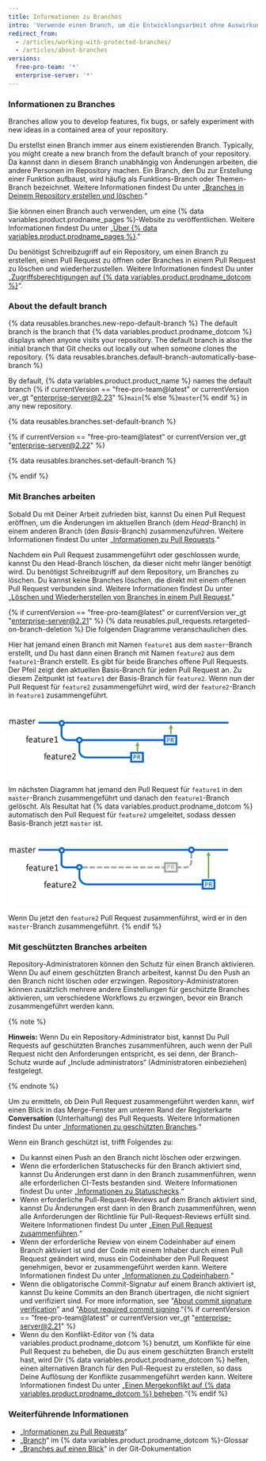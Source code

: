 ```yaml
---
title: Informationen zu Branches
intro: 'Verwende einen Branch, um die Entwicklungsarbeit ohne Auswirkungen auf andere Branches im Repository zu isolieren. Jedes Repository hat einen Standardbranch und kann mehrere weitere Branches haben. Du kannst einen Branch mit einem anderen Branch über einen Pull Request zusammenführen.'
redirect_from:
  - /articles/working-with-protected-branches/
  - /articles/about-branches
versions:
  free-pro-team: '*'
  enterprise-server: '*'
---
```



### Informationen zu Branches

Branches allow you to develop features, fix bugs, or safely experiment with new ideas in a contained area of your repository.

Du erstellst einen Branch immer aus einem existierenden Branch. Typically, you might create a new branch from the default branch of your repository. Da kannst dann in diesem Branch unabhängig von Änderungen arbeiten, die andere Personen im Repository machen. Ein Branch, den Du zur Erstellung einer Funktion aufbaust, wird häufig als Funktions-Branch oder Themen-Branch bezeichnet. Weitere Informationen findest Du unter „[Branches in Deinem Repository erstellen und löschen](/articles/creating-and-deleting-branches-within-your-repository/).“

Sie können einen Branch auch verwenden, um eine {% data variables.product.prodname_pages %}-Website zu veröffentlichen. Weitere Informationen findest Du unter „[Über {% data variables.product.prodname_pages %}](/articles/what-is-github-pages)."

Du benötigst Schreibzugriff auf ein Repository, um einen Branch zu erstellen, einen Pull Request zu öffnen oder Branches in einem Pull Request zu löschen und wiederherzustellen. Weitere Informationen findest Du unter „[Zugriffsberechtigungen auf {% data variables.product.prodname_dotcom %}](/github/getting-started-with-github/access-permissions-on-github)“.

### About the default branch

{% data reusables.branches.new-repo-default-branch %} The default branch is the branch that {% data variables.product.prodname_dotcom %} displays when anyone visits your repository. The default branch is also the initial branch that Git checks out locally out when someone clones the repository. {% data reusables.branches.default-branch-automatically-base-branch %}

By default, {% data variables.product.product_name %} names the default branch {% if currentVersion == "free-pro-team@latest" or currentVersion ver_gt "enterprise-server@2.23" %}`main`{% else %}`master`{% endif %} in any new repository.

{% data reusables.branches.set-default-branch %}

{% if currentVersion == "free-pro-team@latest" or currentVersion ver_gt "enterprise-server@2.22" %}

{% data reusables.branches.set-default-branch %}

{% endif %}

### Mit Branches arbeiten

Sobald Du mit Deiner Arbeit zufrieden bist, kannst Du einen Pull Request eröffnen, um die Änderungen im aktuellen Branch (dem *Head*-Branch) in einem anderen Branch (den *Basis*-Branch) zusammenzuführen. Weitere Informationen findest Du unter „[Informationen zu Pull Requests](/articles/about-pull-requests).“

Nachdem ein Pull Request zusammengeführt oder geschlossen wurde, kannst Du den Head-Branch löschen, da dieser nicht mehr länger benötigt wird. Du benötigst Schreibzugriff auf dem Repository, um Branches zu löschen. Du kannst keine Branches löschen, die direkt mit einem offenen Pull Request verbunden sind. Weitere Informationen findest Du unter „[Löschen und Wiederherstellen von Branches in einem Pull Request](/github/administering-a-repository/deleting-and-restoring-branches-in-a-pull-request)."

{% if currentVersion == "free-pro-team@latest" or currentVersion ver_gt "enterprise-server@2.21" %}
{% data reusables.pull_requests.retargeted-on-branch-deletion %}
Die folgenden Diagramme veranschaulichen dies.

 Hier hat jemand einen Branch mit Namen `feature1` aus dem `master`-Branch erstellt, und Du hast dann einen Branch mit Namen `feature2` aus dem `feature1`-Branch erstellt. Es gibt für beide Branches offene Pull Requests. Der Pfeil zeigt den aktuellen Basis-Branch für jeden Pull Request an. Zu diesem Zeitpunkt ist `feature1` der Basis-Branch für `feature2`. Wenn nun der Pull Request für `feature2` zusammengeführt wird, wird der `feature2`-Branch in `feature1` zusammengeführt.

 ![Schaltfläche „Merge pull request“ (Pull Request zusammenführen)](/assets/images/help/branches/pr-retargeting-diagram1.png)

Im nächsten Diagramm hat jemand den Pull Request für `feature1` in den `master`-Branch zusammengeführt und danach den `feature1`-Branch gelöscht. Als Resultat hat {% data variables.product.prodname_dotcom %} automatisch den Pull Request für `feature2` umgeleitet, sodass dessen Basis-Branch jetzt `master` ist.

 ![Schaltfläche „Merge pull request“ (Pull Request zusammenführen)](/assets/images/help/branches/pr-retargeting-diagram2.png)

Wenn Du jetzt den `feature2` Pull Request zusammenführst, wird er in den `master`-Branch zusammengeführt.
{% endif %}

### Mit geschützten Branches arbeiten

Repository-Administratoren können den Schutz für einen Branch aktivieren. Wenn Du auf einem geschützten Branch arbeitest, kannst Du den Push an den Branch nicht löschen oder erzwingen. Repository-Administratoren können zusätzlich mehrere andere Einstellungen für geschützte Branches aktivieren, um verschiedene Workflows zu erzwingen, bevor ein Branch zusammengeführt werden kann.

{% note %}

**Hinweis:** Wenn Du ein Repository-Administrator bist, kannst Du Pull Requests auf geschützten Branches zusammenführen, auch wenn der Pull Request nicht den Anforderungen entspricht, es sei denn, der Branch-Schutz wurde auf „Include administrators“ (Administratoren einbeziehen) festgelegt.

{% endnote %}

Um zu ermitteln, ob Dein Pull Request zusammengeführt werden kann, wirf einen Blick in das Merge-Fenster am unteren Rand der Registerkarte **Conversation** (Unterhaltung) des Pull Requests. Weitere Informationen findest Du unter „[Informationen zu geschützten Branches](/articles/about-protected-branches).“

Wenn ein Branch geschützt ist, trifft Folgendes zu:

- Du kannst einen Push an den Branch nicht löschen oder erzwingen.
- Wenn die erforderlichen Statuschecks für den Branch aktiviert sind, kannst Du Änderungen erst dann in den Branch zusammenführen, wenn alle erforderlichen CI-Tests bestanden sind. Weitere Informationen findest Du unter „[Informationen zu Statuschecks](/articles/about-status-checks).“
- Wenn erforderliche Pull-Request-Reviews auf dem Branch aktiviert sind, kannst Du Änderungen erst dann in den Branch zusammenführen, wenn alle Anforderungen der Richtlinie für Pull-Request-Reviews erfüllt sind. Weitere Informationen findest Du unter „[Einen Pull Request zusammenführen](/articles/merging-a-pull-request).“
- Wenn der erforderliche Review von einem Codeinhaber auf einem Branch aktiviert ist und der Code mit einem Inhaber durch einen Pull Request geändert wird, muss ein Codeinhaber den Pull Request genehmigen, bevor er zusammengeführt werden kann. Weitere Informationen findest Du unter „[Informationen zu Codeinhabern](/articles/about-code-owners).“
- Wenn die obligatorische Commit-Signatur auf einem Branch aktiviert ist, kannst Du keine Commits an den Branch übertragen, die nicht signiert und verifiziert sind. For more information, see "[About commit signature verification](/articles/about-commit-signature-verification)" and "[About required commit signing](/articles/about-required-commit-signing)."{% if currentVersion == "free-pro-team@latest" or currentVersion ver_gt "enterprise-server@2.21" %}
- Wenn du den Konflikt-Editor von {% data variables.product.prodname_dotcom %} benutzt, um Konflikte für eine Pull Request zu beheben, die Du aus einem geschützten Branch erstellt hast, wird Dir {% data variables.product.prodname_dotcom %} helfen, einen alternativen Branch für den Pull-Request zu erstellen, so dass Deine Auflösung der Konflikte zusammengeführt werden kann. Weitere Informationen findest Du unter „[Einen Mergekonflikt auf {% data variables.product.prodname_dotcom %} beheben](/github/collaborating-with-issues-and-pull-requests/resolving-a-merge-conflict-on-github).“{% endif %}

### Weiterführende Informationen

- „[Informationen zu Pull Requests](/articles/about-pull-requests)“
- „[Branch](/articles/github-glossary/#branch)“ im {% data variables.product.prodname_dotcom %}-Glossar
- „[Branches auf einen Blick](https://git-scm.com/book/en/v2/Git-Branching-Branches-in-a-Nutshell)“ in der Git-Dokumentation
